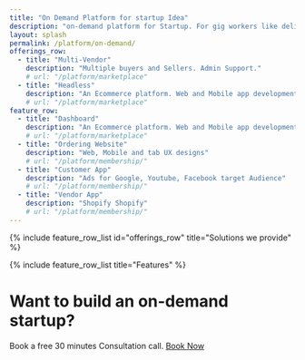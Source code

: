 ```yaml
---
title: "On Demand Platform for startup Idea"
description: "on-demand platform for Startup. For gig workers like delivery, ride sharing, services"
layout: splash
permalink: /platform/on-demand/
offerings_row:
  - title: "Multi-Vendor"
    description: "Multiple buyers and Sellers. Admin Support."
    # url: "/platform/marketplace"
  - title: "Headless"
    description: "An Ecommerce platform. Web and Mobile app development"
    # url: "/platform/marketplace"
feature_row:
  - title: "Dashboard"
    description: "An Ecommerce platform. Web and Mobile app development"
    # url: "/platform/marketplace"
  - title: "Ordering Website"
    description: "Web, Mobile and tab UX designs"
    # url: "/platform/membership/"
  - title: "Customer App"
    description: "Ads for Google, Youtube, Facebook target Audience"
    # url: "/platform/membership/"
  - title: "Vendor App"
    description: "Shopify Shopify"
    # url: "/platform/membership/"
---
```


{% include feature_row_list id="offerings_row" title="Solutions we provide" %}

{% include feature_row_list title="Features" %}

# Want to build an on-demand startup?

Book a free 30 minutes Consultation call.  [Book Now](mailto:sandesh.soni@songpoem.com)

